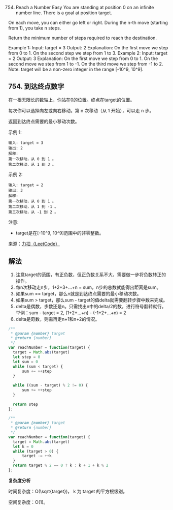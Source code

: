 754. Reach a Number
Easy
You are standing at position 0 on an infinite number line. There is a goal at position target.

On each move, you can either go left or right. During the n-th move (starting from 1), you take n steps.

Return the minimum number of steps required to reach the destination.

Example 1:
Input: target = 3
Output: 2
Explanation:
On the first move we step from 0 to 1.
On the second step we step from 1 to 3.
Example 2:
Input: target = 2
Output: 3
Explanation:
On the first move we step from 0 to 1.
On the second move we step  from 1 to -1.
On the third move we step from -1 to 2.
Note:
target will be a non-zero integer in the range [-10^9, 10^9].


## 754. 到达终点数字

在一根无限长的数轴上，你站在0的位置。终点在target的位置。

每次你可以选择向左或向右移动。第 n 次移动（从 1 开始），可以走 n 步。

返回到达终点需要的最小移动次数。

示例 1:
```
输入: target = 3
输出: 2
解释:
第一次移动，从 0 到 1 。
第二次移动，从 1 到 3 。
```

示例 2:
```
输入: target = 2
输出: 3
解释:
第一次移动，从 0 到 1 。
第二次移动，从 1 到 -1 。
第三次移动，从 -1 到 2 。
```

注意:

- target是在[-10^9, 10^9]范围中的非零整数。


来源：[力扣（LeetCode）](https://leetcode-cn.com/problems/reach-a-number)



## 解法
1. 注意target的范围，有正负数，但正负数关系不大，需要做一步将负数转正的操作。
2. 每n次移动走n步，1+2+3+...+n = sum，n步的总数就能得出距离是sum。
3. 如果sum == target，那么n就是到达终点需要的最小移动次数。
4. 如果sum > target，那么sum - target的值delta就需要翻转步骤中数来完成。
5. delta是偶数，步数还是n。只需找出n中的delta/2的数，进行符号翻转就行。举例：sum - target = 2, (1+2+...+n) - (-1+2+...+n) = 2
6. delta是奇数，则需再走n+1和n+2的情况。

```js
/**
 * @param {number} target
 * @return {number}
 */
var reachNumber = function(target) {
  target = Math.abs(target)
  let step = 0
  let sum = 0
  while (sum < target) {
      sum += ++step
  }
  
  while ((sum - target) % 2 != 0) {
      sum += ++step
  }
  
  return step
};
```

```js
/**
 * @param {number} target
 * @return {number}
 */
var reachNumber = function(target) {
  target = Math.abs(target)
  let k = 0
  while (target > 0) {
      target -= ++k
  }
  return target % 2 == 0 ? k : k + 1 + k % 2
};
```
**复杂度分析**

时间复杂度：O(\sqrt{target})， k 为 target 的平方根级别。

空间复杂度：O(1)。




